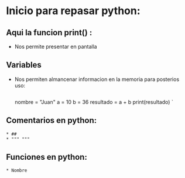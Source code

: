 # Inicio para repasar python:

## Aqui la funcion print() :

 * Nos permite presentar en pantalla
## Variables 
 * Nos permiten almancenar informacion en la memoria para posterios uso:
   ```python
   
   ```
    nombre = "Juan"
    a = 10 
    b = 36
    resultado = a + b
    print(resultado)
    `
## Comentarios en  python:
    * ##
    * """ """
## Funciones en python:     

    * Nombre